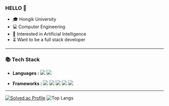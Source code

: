 ### HELLO 👋
- 🎓 Hongik University
- 💻 Computer Engineering
- 🌱 Interested in Artificial Intelligence
- ⏳  Want to be a full stack developer

<!--[![kybeen's GitHub stats](https://github-readme-stats.vercel.app/api?username=kybeen)](https://github.com/kybeen/github-readme-stats)-->


---


### 📚 Tech Stack
- **Languages :**
<img src="https://img.shields.io/badge/Python-3776AB?style=flat&logo=Python&logoColor=white"/> <img src="https://img.shields.io/badge/JavaScript-F7DF1E?style=flat&logo=JavaScript&logoColor=white"/>

- **Frameworks :**
<img src="https://img.shields.io/badge/React%20Native-61DAFB?style=flat&logo=React&logoColor=white"/> <img src="https://img.shields.io/badge/Django-092E20?style=flat&logo=Django&logoColor=white"/> <img src="https://img.shields.io/badge/scikit%20learn-F7931E?style=flat&logo=scikit-learn&logoColor=white"/> <img src="https://img.shields.io/badge/TensorFlow-FF6F00?style=flat&logo=TensorFlow&logoColor=white"/> <img src="https://img.shields.io/badge/Keras-D00000?style=flat&logo=Keras&logoColor=white"/>


---

[![Solved.ac Profile](http://mazassumnida.wtf/api/generate_badge?boj=rei1998)](https://solved.ac/rei1998) ![Top Langs](https://github-readme-stats.vercel.app/api/top-langs/?username=kybeen&layout=compact&theme=tokyonight)
